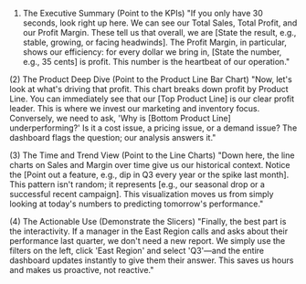 1) The Executive Summary (Point to the KPIs)
"If you only have 30 seconds, look right up here. We can see our Total Sales, Total Profit, and our Profit Margin. These tell us that overall, we are [State the result, e.g., stable, growing, or facing headwinds]. 
The Profit Margin, in particular, shows our efficiency: for every dollar we bring in, [State the number, e.g., 35 cents] is profit. This number is the heartbeat of our operation."

(2) The Product Deep Dive (Point to the Product Line Bar Chart)
"Now, let's look at what's driving that profit. This chart breaks down profit by Product Line. You can immediately see that our [Top Product Line] is our clear profit leader.
This is where we invest our marketing and inventory focus. 
Conversely, we need to ask, 'Why is [Bottom Product Line] underperforming?' Is it a cost issue, a pricing issue, or a demand issue? The dashboard flags the question; our analysis answers it."

(3) The Time and Trend View (Point to the Line Charts)
"Down here, the line charts on Sales and Margin over time give us our historical context. Notice the [Point out a feature, e.g., dip in Q3 every year or the spike last month]. 
This pattern isn't random; it represents [e.g., our seasonal drop or a successful recent campaign]. This visualization moves us from simply looking at today's numbers to predicting tomorrow's performance."

(4) The Actionable Use (Demonstrate the Slicers)
"Finally, the best part is the interactivity. If a manager in the East Region calls and asks about their performance last quarter, we don't need a new report. 
We simply use the filters on the left, click 'East Region' and select 'Q3'—and the entire dashboard updates instantly to give them their answer. This saves us hours and makes us proactive, not reactive."
